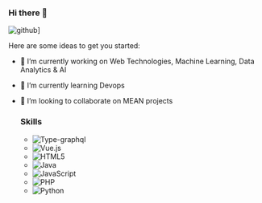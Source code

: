 ### Hi there 👋

![github](https://img.shields.io/badge/GitHub-000000?style=for-the-badge&logo=GitHub&logoColor=white)]

<!--
**s-nashit/s-nashit** is a ✨ _special_ ✨ repository because its `README.md` (this file) appears on your GitHub profile.
-->
Here are some ideas to get you started:

- 🔭 I’m currently working on Web Technologies, Machine Learning, Data Analytics & AI
- 🌱 I’m currently learning Devops
- 👯 I’m looking to collaborate on MEAN projects

  ### Skills

  - ![Type-graphql](https://img.shields.io/badge/-TypeGraphQL-%23C04392?style=for-the-badge)
  - ![Vue.js](https://img.shields.io/badge/vuejs-%2335495e.svg?style=for-the-badge&logo=vuedotjs&logoColor=%234FC08D)
  - ![HTML5](https://img.shields.io/badge/html5-%23E34F26.svg?style=for-the-badge&logo=html5&logoColor=white)
  - ![Java](https://img.shields.io/badge/java-%23ED8B00.svg?style=for-the-badge&logo=openjdk&logoColor=white)
  - ![JavaScript](https://img.shields.io/badge/javascript-%23323330.svg?style=for-the-badge&logo=javascript&logoColor=%23F7DF1E)
  - ![PHP](https://img.shields.io/badge/php-%23777BB4.svg?style=for-the-badge&logo=php&logoColor=white)
  - ![Python](https://img.shields.io/badge/python-3670A0?style=for-the-badge&logo=python&logoColor=ffdd54)

